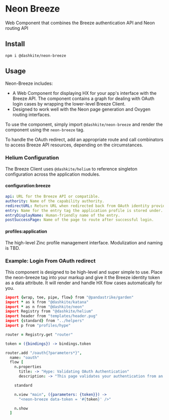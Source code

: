 # Neon Breeze
Web Component that combines the Breeze authentication API and Neon routing API

## Install

```
npm i @dashkite/neon-breeze
```

## Usage

Neon-Breeze includes:

- A Web Component for displaying HX for your app's interface with the Breeze API. The component contains a graph for dealing with OAuth login cases by wrapping the lower-level Breeze Client.
- Designed to work well with the Neon page generation and Oxygen routing interfaces.

To use the component, simply import `@dashkite/neon-breeze` and render the component using the `neon-breeze` tag.

To handle the OAuth redirect, add an appropriate route and call combinators to access Breeze API resources, depending on the circumstances.

### Helium Configuration

The Breeze Client uses `@dashkite/helium` to reference singleton configuration across the application modules.

#### configuration:breeze

```yaml
api: URL for the Breeze API or compatible.
authority: Name of the capability authority.
redirectURL: Return URL when redirected back from OAuth identity provider.
entry: Name for the entry tag the application profile is stored under.
entryDisplayName: Human-friendly name of the entry.
postSuccessPage: Name of the page to route after successful login.
```

#### profiles:application

The high-level Zinc profile management interface. Modulization and naming is TBD.

### Example: Login From OAuth redirect

This component is designed to be high-level and super simple to use. Place the neon-breeze tag into your markup and give it the Breeze identity token as a data attribute. It will render and handle HX flow cases automatically for you.

```coffeescript
import {wrap, tee, pipe, flow} from "@pandastrike/garden"
import * as k from "@dashkite/katana"
import * as n from "@dashkite/neon"
import Registry from "@dashkite/helium"
import header from "templates/header.pug"
import {standard} from "../helpers"
import p from "profiles/hype"

router = Registry.get "router"

token = ({bindings}) -> bindings.token

router.add "/oauth{?parameters*}",
  name: "oauth"
  flow [
    n.properties
      title: -> "Hype: Validating OAuth Authentication"
      description: -> "This page validates your authentication from an OAuth provider and associates or retrieves your Hype profile for you."

    standard

    n.view "main", ({parameters: {token}}) ->
      "<neon-breeze data-token = '#{token}' />"

    n.show
  ]

```
